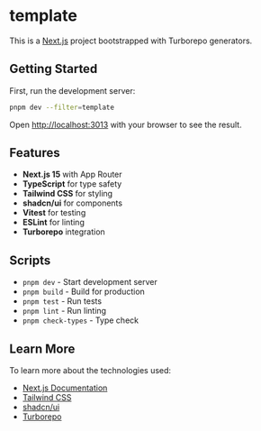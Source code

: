 # template

This is a [Next.js](https://nextjs.org) project bootstrapped with Turborepo generators.

## Getting Started

First, run the development server:

```bash
pnpm dev --filter=template
```

Open [http://localhost:3013](http://localhost:3013) with your browser to see the result.

## Features

- **Next.js 15** with App Router
- **TypeScript** for type safety
- **Tailwind CSS** for styling
- **shadcn/ui** for components
- **Vitest** for testing
- **ESLint** for linting
- **Turborepo** integration

## Scripts

- `pnpm dev` - Start development server
- `pnpm build` - Build for production
- `pnpm test` - Run tests
- `pnpm lint` - Run linting
- `pnpm check-types` - Type check

## Learn More

To learn more about the technologies used:

- [Next.js Documentation](https://nextjs.org/docs)
- [Tailwind CSS](https://tailwindcss.com)
- [shadcn/ui](https://ui.shadcn.com)
- [Turborepo](https://turbo.build/repo)